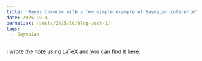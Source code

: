 ```yaml
---
title: 'Bayes theorem with a few simple example of Bayesian inference'
date: 2025-10-4
permalink: /posts/2025/10/blog-post-1/
tags:
  - Bayesian
---
```


I wrote the note using LaTeX and you can find it [here](http://imanm24.github.io/files/post_1.pdf). 
